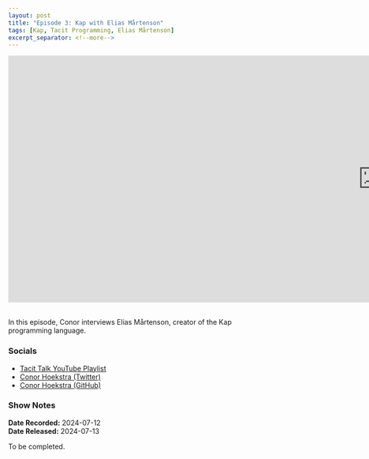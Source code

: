 ```yaml
---
layout: post
title: "Episode 3: Kap with Elias Mårtenson"
tags: [Kap, Tacit Programming, Elias Mårtenson]
excerpt_separator: <!--more-->
---
```


<center>
<iframe width="1500" height="500" src="https://www.youtube.com/embed/pZayMxPNVD8?si=EP9GgTrBBra4Q6_U"
                title="YouTube video player" frameborder="0"
                allow="accelerometer; autoplay; clipboard-write; encrypted-media; gyroscope; picture-in-picture; web-share"
                referrerpolicy="strict-origin-when-cross-origin" allowfullscreen></iframe>
</center>

<br>In this episode, Conor interviews Elias Mårtenson, creator of the Kap programming language.

<!--more-->

### Socials

* [Tacit Talk YouTube Playlist](https://www.youtube.com/playlist?list=PLVFrD1dmDdvenJhYti3HomLRkC4_Y9AXA)
* [Conor Hoekstra (Twitter)](https://twitter.com/code_report)
* [Conor Hoekstra (GitHub)](https://github.com/codereport/)

<!-- **About the Guest**

[Marshall Lochbaum](hhttps://github.com/mlochbaum) is the creator of the I, BQN and Singeli programming languages. He discovered J in high school and has made contributions to the J interpeter. He worked at Dyalog Ltd from 2017 to 2020 at which point he left to focus on developing BQN. He has also been a panelist on the [ArrayCast podcast](https://aplwiki.com/wiki/Array_Cast) since 2022. -->

### Show Notes

**Date Recorded:** 2024-07-12 <br>
**Date Released:** 2024-07-13 <br>

To be completed.
